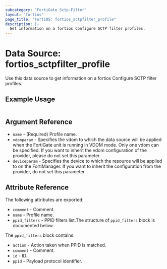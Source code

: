 ```yaml
---
subcategory: "FortiGate Sctp-Filter"
layout: "fortios"
page_title: "FortiOS: fortios_sctpfilter_profile"
description: |-
  Get information on a fortios Configure SCTP filter profiles.
---
```


# Data Source: fortios_sctpfilter_profile
Use this data source to get information on a fortios Configure SCTP filter profiles.


## Example Usage

```hcl

```

## Argument Reference

* `name` - (Required) Profile name.
* `vdomparam` - Specifies the vdom to which the data source will be applied when the FortiGate unit is running in VDOM mode. Only one vdom can be specified. If you want to inherit the vdom configuration of the provider, please do not set this parameter.
* `deviceparam` - Specifies the device to which the resource will be applied to on the FortiManager. If you want to inherit the configuration from the provider, do not set this parameter.

## Attribute Reference

The following attributes are exported:

* `comment` - Comment.
* `name` - Profile name.
* `ppid_filters` - PPID filters list.The structure of `ppid_filters` block is documented below.

The `ppid_filters` block contains:

* `action` - Action taken when PPID is matched.
* `comment` - Comment.
* `id` - ID.
* `ppid` - Payload protocol identifier.
